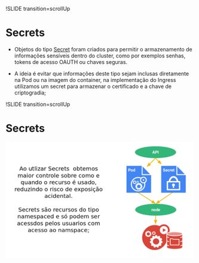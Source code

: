 !SLIDE transition=scrollUp

# Secrets

- Objetos do tipo [Secret](https://kubernetes.io/docs/concepts/configuration/secret/) foram criados para permitir o armazenamento de informações sensíveis dentro do cluster, como por exemplos senhas, tokens de acesso OAUTH ou chaves seguras.  

- A ideia é evitar que informações deste tipo sejam inclusas diretamente na Pod ou na imagem do container, na implementação do Ingress utilizamos um secret para armazenar o certificado e a chave de criptogradia;

!SLIDE transition=scrollUp

# Secrets

![kubernetes](images/secret-slide.png)
